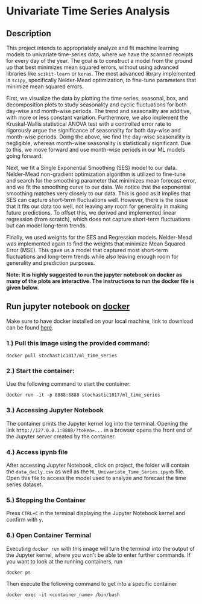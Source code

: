# Univariate Time Series Analysis

## Description

This project intends to appropriately analyze and fit machine learning models to univariate time-series data, where we have the scanned receipts for every day of the year. The goal is to construct a model from the ground up that best minimizes mean squared errors, without using advanced libraries like `scikit-learn` or `keras`. The most advanced library implemented is `scipy`, specifically Nelder-Mead optimization, to fine-tune parameters that minimize mean squared errors.

First, we visualize the data by plotting the time series, seasonal, box, and decomposition plots to study seasonality and cyclic fluctuations for both day-wise and month-wise periods. The trend and seasonality are additive, with more or less constant variation. Furthermore, we also implement the Kruskal-Wallis statistical ANOVA test with a controlled error rate to rigorously argue the significance of seasonality for both day-wise and month-wise periods. Doing the above, we find the day-wise seasonality is negligible, whereas month-wise seasonality is statistically significant. Due to this, we move forward and use month-wise periods in our ML models going forward.

Next, we fit a Single Exponential Smoothing (SES) model to our data. Nelder-Mead non-gradient optimization algorithm is utilized to fine-tune and search for the smoothing parameter that minimizes mean forecast error, and we fit the smoothing curve to our data. We notice that the exponential smoothing matches very closely to our data. This is good as it implies that SES can capture short-term fluctuations well. However, there is the issue that it fits our data too well, not leaving any room for generality in making future predictions. To offset this, we derived and implemented linear regression (from scratch), which does not capture short-term fluctuations but can model long-term trends.

Finally, we used weights for the SES and Regression models. Nelder-Mead was implemented again to find the weights that minimize Mean Squared Error (MSE). This gave us a model that captured most short-term fluctuations and long-term trends while also leaving enough room for generality and prediction purposes.

**Note: It is highly suggested to run the jupyter notebook on docker as many of the plots are interactive. The instructions to run the docker file is given below.**

## Run jupyter notebook on [docker](https://hub.docker.com/repository/docker/stochastic1017/ml_time_series/general)

Make sure to have docker installed on your local machine, link to download can be found [here](https://www.docker.com/get-started/). 

### 1.) Pull this image using the provided command:

 ```
docker pull stochastic1017/ml_time_series
 ```

### 2.) Start the container:

Use the following command to start the container:

```
docker run -it -p 8888:8888 stochastic1017/ml_time_series
```

### 3.) Accessing Jupyter Notebook

The container prints the Jupyter kernel log into the terminal. Opening the link `http://127.0.0.1:8888/?token=...` in a browser opens the front end of the Jupyter server created by the container.

### 4.) Access ipynb file

After accessing Jupyter Notebook, click on project, the folder will contain the `data_daily.csv` as well as the `ML_Univariate_Time_Series.ipynb` file. Open this file to access the model used to analyze and forecast the time series dataset.

### 5.) Stopping the Container

Press `CTRL+C` in the terminal displaying the Jupyter Notebook kernel and confirm with `y`.

### 6.) Open Container Terminal

Executing `docker run` with this image will turn the terminal into the output of the Jupyter kernel, where you won't be able to enter further commands. If you want to look at the running containers, run

```
docker ps
```

Then execute the following command to get into a specific container

```
docker exec -it <container_name> /bin/bash
```
